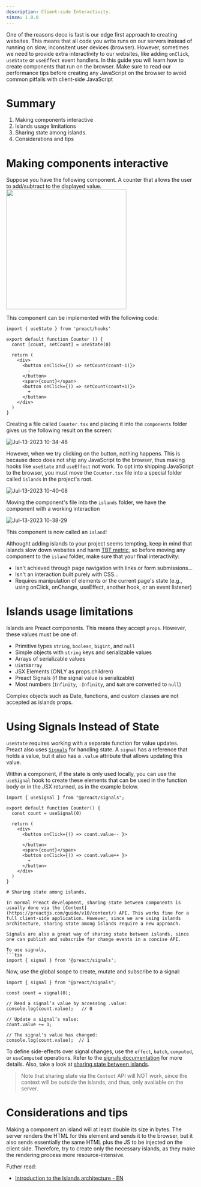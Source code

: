 ```yaml
---
description: Client-side Interactivity.
since: 1.0.0
---
```


One of the reasons deco is fast is our edge first approach to creating websites. This means that all code you write runs on our servers instead of running on slow, inconsitent user devices (browser). However, sometimes we need to provide extra interactivity to our websites, like adding `onClick`, `useState` or `useEffect` event handlers. 
In this guide you will learn how to create components that run on the browser. Make sure to read our performance tips before creating any JavaScript on the browser to avoid common pitfails with client-side JavaScript

# Summary

1. Making components interactive
2. Islands usage limitations
3. Sharing state among islands.
4. Considerations and tips

# Making components interactive
Suppose you have the following component. A counter that allows the user to add/subtract to the displayed value. 
<img width="320"  src="https://github.com/deco-sites/starting/assets/1753396/ffecce87-22e4-4165-8436-e46cf9681eb0" />

This component can be implemented with the following code:
```tsx
import { useState } from 'preact/hooks'

export default function Counter () {
  const [count, setCount] = useState(0)

  return (
    <div>
      <button onClick={() => setCount(count-1)}>
        -
      </button>
      <span>{count}</span>
      <button onClick={() => setCount(count+1)}>
        +
      </button>
    </div>
  )
}
```

Creating a file called `Counter.tsx` and placing it into the `components` folder gives us the following result on the screen:

![Jul-13-2023 10-34-48](https://github.com/deco-sites/starting/assets/1753396/49db9135-842c-46ca-94cb-e65290611d57)

However, when we try clicking on the button, nothing happens. This is because deco does not ship any JavaScript to the browser, thus making hooks like `useState` and `useEffect` not work. To opt into shipping JavaScript to the browser, you must move the `Counter.tsx` file into a special folder called `islands` in the project's root. 

![Jul-13-2023 10-40-08](https://github.com/deco-sites/starting/assets/1753396/e672d732-8377-44fb-9494-057ec22a7e29)

Moving the component's file into the `islands` folder, we have the component with a working interaction

![Jul-13-2023 10-38-29](https://github.com/deco-sites/starting/assets/1753396/9d4cda22-f302-4b8e-a98e-d5c9dd4af596)

This component is now called an `island`!

Althought adding islands to your project seems tempting, keep in mind that islands slow down websites and harm [TBT metric](https://web.dev/tbt/), so before moving any component to the `island` folder, make sure that your final interactivity:

- Isn't achieved through page navigation with links or form submissions...
- Isn't an interaction built purely with CSS...
- Requires manipulation of elements or the current page's state
(e.g., using onClick, onChange, useEffect, another hook, or an event listener)


# Islands usage limitations

Islands are Preact components. This means they accept `props`. However, these values must be one of:

- Primitive types `string`, `boolean`, `bigint`, and `null`
- Simple objects with `string` keys and serializable values
- Arrays of serializable values
- `Uint8Array`
- JSX Elements (ONLY as props.children)
- Preact Signals (if the signal value is serializable)
- Most numbers (`Infinity`, `-Infinity`, and `NaN` are converted to `null`)

Complex objects such as Date, functions, and custom classes are not accepted as islands props.

# Using Signals Instead of State

`useState` requires working with a separate function for value updates. Preact also uses [`Signals`](https://preactjs.com/guide/v10/signals/) for handling state. A `signal` has a reference that holds a value, but it also has a `.value` attribute that allows updating this value.

Within a component, if the state is only used locally, you can use the `useSignal` hook to create these elements that can be used in the function body or in the JSX returned, as in the example below.

```tsx
import { useSignal } from "@preact/signals";

export default function Counter() {
  const count = useSignal(0)

  return (
    <div>
      <button onClick={() => count.value-- }>
        -
      </button>
      <span>{count}</span>
      <button onClick={() => count.value++ }>
        +
      </button>
    </div>
  )
}

# Sharing state among islands.

In normal Preact development, sharing state between components is usually done via the [Context](https://preactjs.com/guide/v10/context/) API. This works fine for a full client-side application. However, since we are using islands architecture, sharing state among islands require a new approach.

Signals are also a great way of sharing state between islands, since one can publish and subscribe for change events in a concise API. 

To use signals, 
```tsx 
import { signal } from '@preact/signals';
```

Now, use the global scope to create, mutate and subscribe to a signal:

```tsx
import { signal } from "@preact/signals";

const count = signal(0);

// Read a signal’s value by accessing .value:
console.log(count.value);   // 0

// Update a signal’s value:
count.value += 1;

// The signal's value has changed:
console.log(count.value);  // 1
```

To define side-effects over signal changes, use the `effect`, `batch`, `computed`, or `useComputed` operations. Refer to the [signals documentation](https://preactjs.com/guide/v10/signals/) for more details. Also, take a look at [sharing state between islands](https://fresh.deno.dev/docs/examples/sharing-state-between-islands).

> Note that sharing state via the `Context` API will NOT work, since the context will be outside the islands, and thus, only available on the server. 

# Considerations and tips

Making a component an island will at least double its size in bytes. The server renders the HTML for this element and sends it to the browser, but it also sends essentially the same HTML plus the JS to be injected on the client side. Therefore, try to create only the necessary islands, as they make the rendering process more resource-intensive.

Futher read:
- [Introduction to the Islands architecture - EN](https://deno.com/blog/intro-to-islands)